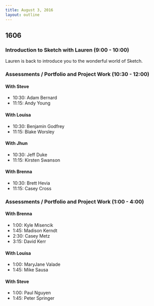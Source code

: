 ```yaml
---
title: August 3, 2016
layout: outline
---
```


## 1606

### Introduction to Sketch with Lauren (9:00 - 10:00)

Lauren is back to introduce you to the wonderful world of Sketch.

### Assessments / Portfolio and Project Work (10:30 - 12:00)

#### With Steve

- 10:30: Adam Bernard
- 11:15: Andy Young

#### With Louisa

- 10:30: Benjamin Godfrey
- 11:15: Blake Worsley

#### With Jhun

- 10:30: Jeff Duke
- 11:15: Kirsten Swanson

#### With Brenna
- 10:30: Brett Hevia
- 11:15: Casey Cross

### Assessments / Portfolio and Project Work (1:00 - 4:00)

#### With Brenna

- 1:00: Kyle Misencik
- 1:45: Madison Kerndt
- 2:30: Casey Metz
- 3:15: David Kerr

#### With Louisa

- 1:00: MaryJane Valade
- 1:45: Mike Sausa

#### With Steve

- 1:00: Paul Nguyen
- 1:45: Peter Springer
